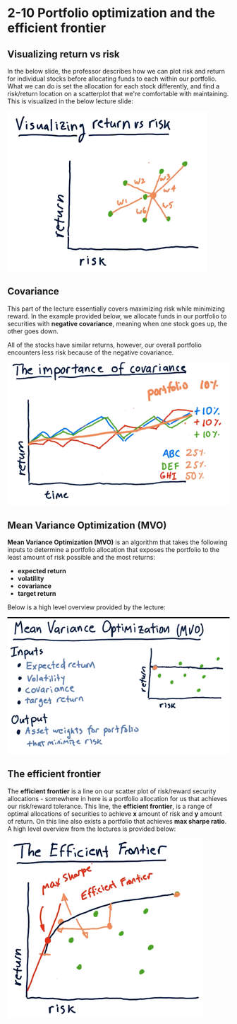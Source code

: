 # 2-10 Portfolio optimization and the efficient frontier

## Visualizing return vs risk

In the below slide, the professor describes how we can plot risk and return for
individual stocks before allocating funds to each within our portfolio. What we
can do is set the allocation for each stock differently, and find a risk/return
location on a scatterplot that we're comfortable with maintaining. This is
visualized in the below lecture slide:

![visualizing-risk-return](./assets/visualizing-risk-return.png)

## Covariance

This part of the lecture essentially covers maximizing risk while minimizing
reward. In the example provided below, we allocate funds in our portfolio to
securities with **negative covariance**, meaning when one stock goes up, the
other goes down.

All of the stocks have similar returns, however, our overall portfolio
encounters less risk because of the negative covariance.

![covariance](./assets/covariance.png)

## Mean Variance Optimization (MVO)

**Mean Variance Optimization (MVO)** is an algorithm that takes the following
inputs to determine a portfolio allocation that exposes the portfolio to the
least amount of risk possible and the most returns:

* **expected return**
* **volatility**
* **covariance**
* **target return**

Below is a high level overview provided by the lecture:

![mvo](./assets/mvo.png)

## The efficient frontier

The **efficient frontier** is a line on our scatter plot of risk/reward
security allocations - somewhere in here is a portfolio allocation for us that
achieves our risk/reward tolerance. This line, the **efficient frontier**, is
a range of optimal allocations of securities to achieve **x** amount of risk and
**y** amount of return. On this line also exists a portfolio that achieves
**max sharpe ratio**. A high level overview from the lectures is provided below:

![efficient-frontier](./assets/efficient-frontier.png)